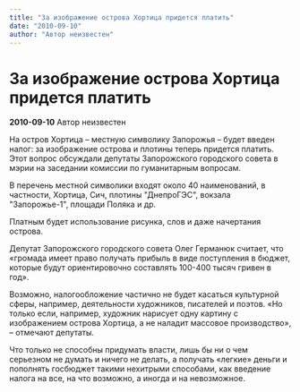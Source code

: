 ```yaml
---
title: "За изображение острова Хортица придется платить"
date: "2010-09-10"
author: "Автор неизвестен"
---
```


# За изображение острова Хортица придется платить

**2010-09-10** Автор неизвестен

На остров Хортица – местную символику Запорожья – будет введен налог: за изображение острова и плотины теперь придется платить. Этот вопрос обсуждали депутаты Запорожского городского совета в мэрии на заседании комиссии по гуманитарным вопросам.

В перечень местной символики входят около 40 наименований, в частности, Хортица, Сич, плотины "ДнепроГЭС", вокзала "Запорожье-1", площади Поляка и др.

Платным будет использование рисунка, слов и даже начертания острова.

Депутат Запорожского городского совета Олег Германюк считает, что «громада имеет право получать прибыль в виде поступления в бюджет, которые будут ориентировочно составлять 100-400 тысяч гривен в год».

Возможно, налогообложение частично не будет касаться культурной сферы, например, деятельности художников, писателей и поэтов. «Но только если, например, художник нарисует одну картину с изображением острова Хортица, а не наладит массовое производство», – отмечают депутаты.

Что только не способны придумать власти, лишь бы ни о чем серьезном не думать и ничего не делать, а получать «легкие» деньги и пополнять госбюджет такими нехитрыми способами, как введение налога на все, на что возможно, а иногда и на невозможное.